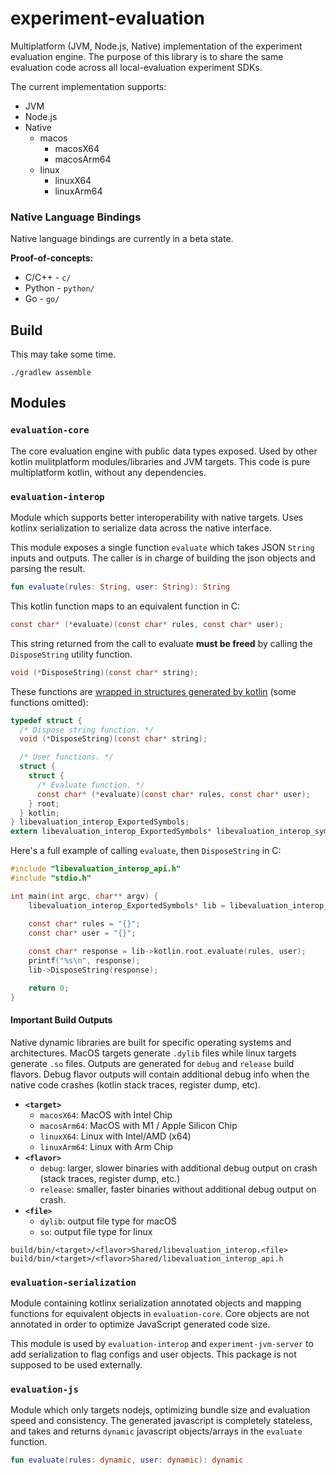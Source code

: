 # experiment-evaluation

Multiplatform (JVM, Node.js, Native) implementation of the experiment evaluation engine. The purpose of this library is to share the same evaluation code across all local-evaluation experiment 
SDKs.

The current implementation supports:
* JVM
* Node.js
* Native
  * macos
    * macosX64
    * macosArm64
  * linux
    * linuxX64
    * linuxArm64
  
### Native Language Bindings

Native language bindings are currently in a beta state.

**Proof-of-concepts:**

* C/C++ - `c/`
* Python - `python/`
* Go - `go/`

## Build

This may take some time.

```
./gradlew assemble
```

## Modules

### `evaluation-core`

The core evaluation engine with public data types exposed. Used by other kotlin mulitplatform modules/libraries and JVM targets. This code is pure multiplatform kotlin, without any dependencies.

### `evaluation-interop`

Module which supports better interoperability with native targets. Uses kotlinx serialization to serialize data across the native interface.

This module exposes a single function `evaluate` which takes JSON `String` inputs and outputs. The caller is in charge of building the json objects and parsing the result.

```kotlin
fun evaluate(rules: String, user: String): String
```

This kotlin function maps to an equivalent function in C:

```c
const char* (*evaluate)(const char* rules, const char* user);
```

This string returned from the call to evaluate **must be freed** by calling the `DisposeString` utility function.

```c
void (*DisposeString)(const char* string);
```

These functions are [wrapped in structures generated by kotlin](https://kotlinlang.org/docs/native-dynamic-libraries.html#use-generated-headers-from-c) (some functions omitted):

```c
typedef struct {
  /* Dispose string function. */
  void (*DisposeString)(const char* string);

  /* User functions. */
  struct {
    struct {
      /* Evaluate function. */
      const char* (*evaluate)(const char* rules, const char* user);
    } root;
  } kotlin;
} libevaluation_interop_ExportedSymbols;
extern libevaluation_interop_ExportedSymbols* libevaluation_interop_symbols(void);
```

Here's a full example of calling `evaluate`, then `DisposeString` in C:

```c
#include "libevaluation_interop_api.h"
#include "stdio.h"

int main(int argc, char** argv) {
    libevaluation_interop_ExportedSymbols* lib = libevaluation_interop_symbols();

    const char* rules = "{}";
    const char* user = "{}";
    
    const char* response = lib->kotlin.root.evaluate(rules, user);
    printf("%s\n", response);
    lib->DisposeString(response);

    return 0;
}
```

#### Important Build Outputs

Native dynamic libraries are built for specific operating systems and architectures. MacOS targets generate `.dylib` files while linux targets generate `.so` files. Outputs are generated for `debug` and `release` build flavors. Debug flavor outputs will contain additional debug info when the native code crashes (kotlin stack traces, register dump, etc).

* **`<target>`** 
  * `macosX64`: MacOS with Intel Chip
  * `macosArm64`: MacOS with M1 / Apple Silicon Chip
  * `linuxX64`: Linux with Intel/AMD (x64)
  * `linuxArm64`: Linux with Arm Chip
* **`<flavor>`**
  * `debug`: larger, slower binaries with additional debug output on crash (stack traces, register dump, etc.)
  * `release`: smaller, faster binaries without additional debug output on crash.
* **`<file>`**
  * `dylib`: output file type for macOS
  * `so`: output file type for linux

```
build/bin/<target>/<flavor>Shared/libevaluation_interop.<file>
build/bin/<target>/<flavor>Shared/libevaluation_interop_api.h
```

### `evaluation-serialization`

Module containing kotlinx serialization annotated objects and mapping functions for equivalent objects in `evaluation-core`. Core objects are not annotated in order to optimize JavaScript generated code size.

This module is used by `evaluation-interop` and `experiment-jvm-server` to add serialization to flag configs and user objects. This package is not supposed to be used externally.

### `evaluation-js`

Module which only targets nodejs, optimizing bundle size and evaluation speed and consistency. The generated javascript is completely stateless, and takes and returns `dynamic` javascript objects/arrays in the `evaluate` function.

```kotlin
fun evaluate(rules: dynamic, user: dynamic): dynamic
```
